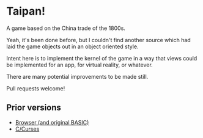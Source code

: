 ﻿Taipan!
=======

A game based on the China trade of the 1800s.

Yeah, it's been done before, but I couldn't find another source which
had laid the game objects out in an object oriented style.

Intent here is to implement the kernel of the game in a way that
views could be implemented for an app, for virtual reality, or whatever. 

There are many potential improvements to be made still.

Pull requests welcome!



Prior versions
--------------

* [Browser (and original BASIC)](https://taipangame.com/)
* [C/Curses](https://github.com/cymonsgames/CymonsGames/tree/master/taipan)
